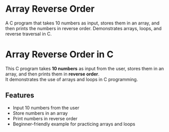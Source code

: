 # Array Reverse Order
A C program that takes 10 numbers as input, stores them in an array, and then prints the numbers in reverse order. Demonstrates arrays, loops, and reverse traversal in C.
# Array Reverse Order in C

This C program takes **10 numbers** as input from the user, stores them in an array, and then prints them in **reverse order**.  
It demonstrates the use of arrays and loops in C programming.

## Features

- Input 10 numbers from the user
- Store numbers in an array
- Print numbers in reverse order
- Beginner-friendly example for practicing arrays and loops
